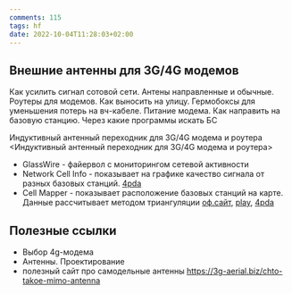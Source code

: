 ```yaml
---
comments: 115
tags: hf
date: 2022-10-04T11:28:03+02:00
---
```


## Внешние антенны для 3G/4G модемов

Как усилить сигнал сотовой сети. Антены направленные и обычные. Роутеры для модемов. Как выносить на улицу. Гермобоксы для уменьшения потерь на вч-кабеле. Питание модема. Как направить на базовую станцию. Через какие программы искать БС


Индуктивный антенный переходник для 3G/4G модема и роутера 
<Индуктивный антенный переходник для 3G/4G модема и роутера>

- GlassWire - файервол с мониторингом сетевой активности
- Network Cell Info - показывает на графике качество сигнала от разных базовых станций. 
  [4pda](https://4pda.to/forum/index.php?showtopic=743366)
- Cell Mapper - показывает расположение базовых станций на карте. Данные рассчитывает методом триангуляции
  [оф.сайт](https://www.cellmapper.net),
  [play](https://play.google.com/store/apps/details?id=cellmapper.net.cellmapper),
  [4pda](https://4pda.to/forum/index.php?showtopic=743432)


## Полезные ссылки
- Выбор 4g-модема
- Антенны. Проектирование
- полезный сайт про самодельные антенны <https://3g-aerial.biz/chto-takoe-mimo-antenna>
